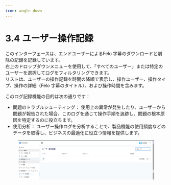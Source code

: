 ```yaml
---
icon: angle-down
---
```


# 3.4 ユーザー操作記録

このインターフェースは、エンドユーザーによるFelo 字幕のダウンロードと削除の記録を記録しています。\
右上のドロップダウンメニューを使用して、「すべてのユーザー」または特定のユーザーを選択してログをフィルタリングできます。\
リストは、ユーザーの操作記録を時間の降順で表示し、操作ユーザー、操作タイプ、操作の詳細（Felo 字幕のタイトル）、および操作時間を含みます。

このログ記録機能の目的は次の通りです：

* 問題のトラブルシューティング： 使用上の異常が発生したり、ユーザーから問題が報告された場合、このログを通じて操作手順を追跡し、問題の根本原因を特定するのに役立ちます。
* 使用分析： ユーザー操作ログを分析することで、製品機能の使用頻度などのデータを取得し、ビジネスの最適化に役立つ情報を提供します。

<figure><img src="../../.gitbook/assets/image (49).png" alt=""><figcaption></figcaption></figure>
